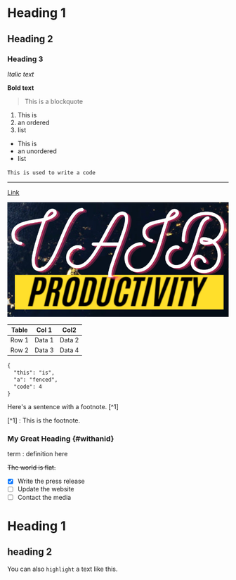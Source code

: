 # Heading 1
## Heading 2
### Heading 3
*Italic text*

**Bold text**
> This is a blockquote
1. This is 
2. an ordered
3. list

- This is
- an unordered
- list

`This is used to write a code`

---
[Link](#)

![alt text](Vaib21.png)

| Table | Col 1 | Col2 | 
| ----- | ----- | ----- |
| Row 1 | Data 1 | Data 2 |
| Row 2 | Data 3 | Data 4 |

```
{
  "this": "is",
  "a": "fenced",
  "code": 4
}
```

Here's a sentence with a footnote. [^1]

[^1] : This is the footnote. 

### My Great Heading {#withanid}

term
: definition here

~~The world is flat.~~

- [x] Write the press release
- [ ] Update the website
- [ ] Contact the media 

Heading 1
=
heading 2
-
You can also `highlight` a text like this.
